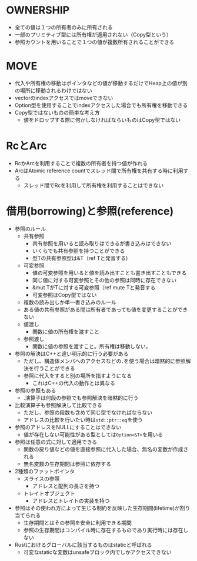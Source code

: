 # OWNERSHIP

- 全ての値は１つの所有者のみに所有される
- 一部のプリミティブ型には所有権が適用されない（Copy型という）
- 参照カウントを用いることで１つの値が複数所有されることができる

# MOVE

- 代入や所有権の移動はポインタなどの値が移動するだけでHeap上の値が別の場所に移動されるわけではない
- vectorのindexアクセスではmoveできない
- Option型を使用することでindexアクセスした場合でも所有権を移動できる
- Copy型ではないものの簡単な考え方
  - 値をドロップする際に何かしなければならいものはCopy型ではない

# RcとArc

- RcかArcを利用することで複数の所有者を持つ値が作れる
- ArcはAtomic reference countでスレッド間で所有権を共有する時に利用する
  - スレッド間でRcを利用して所有権を利用することはできない

# 借用(borrowing)と参照(reference)

- 参照のルール
  - 共有参照
    - 共有参照を用いると読み取りはできるが書き込みはできない
    - いくらでも共有参照を持つことができる
    - 型Tの共有参照型は&T（ref Tと発音する)
  - 可変参照
    - 値の可変参照を用いると値を読み出すことも書き出すこともできる
    - 同じ値に対する可変参照とその他の参照は同時に存在できない
    - &mut TがTに対する可変参照（ref mute Tと発音する
    - 可変参照はCopy型ではない
  - 複数の読み出しか単一書き込みのルール
  - ある値の共有参照がある間は所有者であっても値を変更することができない
  - 値渡し
    - 関数に値の所有権を渡すこと
  - 参照渡し
    - 関数に値の参照を渡すこと。所有権は移動しない。
- 参照の解決はC++と違い明示的に行う必要がある
  - ただし、構造体メンバへのアクセスなどの`.`を使う場合は暗黙的に参照解決を行うことができる
  - 参照に代入をすると別の場所を指すようになる
    - これはC++の代入の動作とは異なる
- 参照の参照もある
  - .演算子は何段の参照でも参照解決を暗黙的に行う
- 比較演算子も参照解決して比較できる
  - ただし、参照の段数も含めて同じ型でなければならない
  - アドレスの比較を行いたい時は`std::ptr::eq`を使う
- 参照のアドレスをNULLにすることはできない
  - 値が存在しない可能性がある型としては`Option<&T>`を用いる
- 参照は任意の式に対して適用できる
  - 関数の戻り値などの値を直接参照に代入した場合、無名の変数が作成される
  - 無名変数の生存期間は参照に依存する
- 2種類のファットポインタ
  - スライスの参照
    - アドレスと配列の長さを持つ
  - トレイトオブジェクト
    - アドレスとトレイトの実装を持つ
- 参照はその使われ方によって生じる制約を反映した生存期間(lifetime)が割り当てられる
  - 生存期間とはその参照を安全に利用できる期間
  - 参照の生存期間はコンパイル時に存在するものであり実行時には存在しない
- Rustにおけるグローバルに該当するものはstaticと呼ばれる
  - 可変なstaticな変数はunsafeブロック内でしかアクセスできない
